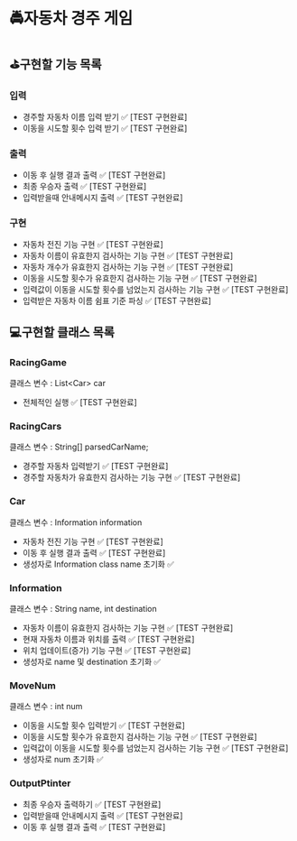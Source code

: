 # 🚔자동차 경주 게임

## ⛳구현할 기능 목록

### 입력
* 경주할 자동차 이름 입력 받기 ✅ [TEST 구현완료]
* 이동을 시도할 횟수 입력 받기 ✅ [TEST 구현완료]

### 출력
* 이동 후 실행 결과 출력 ✅ [TEST 구현완료]
* 최종 우승자 출력 ✅ [TEST 구현완료]
* 입력받을때 안내메시지 출력 ✅ [TEST 구현완료]
### 구현
* 자동차 전진 기능 구현 ✅ [TEST 구현완료]
* 자동차 이름이 유효한지 검사하는 기능 구현 ✅ [TEST 구현완료]
* 자동차 개수가 유효한지 검사하는 기능 구현 ✅ [TEST 구현완료]
* 이동을 시도할 횟수가 유효한지 검사하는 기능 구현 ✅ [TEST 구현완료]
* 입력값이 이동을 시도할 횟수를 넘었는지 검사하는 기능 구현 ✅ [TEST 구현완료]
* 입력받은 자동차 이름 쉼표 기준 파싱 ✅ [TEST 구현완료]

## 💻구현할 클래스 목록

### RacingGame
클래스 변수 : List<Car<Car>> car
* 전체적인 실행 ✅ [TEST 구현완료]

### RacingCars
클래스 변수 : String[] parsedCarName;
* 경주할 자동차 입력받기 ✅ [TEST 구현완료]
* 경주할 자동차가 유효한지 검사하는 기능 구현 ✅ [TEST 구현완료]

### Car
클래스 변수 : Information information
* 자동차 전진 기능 구현 ✅ [TEST 구현완료]
* 이동 후 실행 결과 출력 ✅ [TEST 구현완료]
* 생성자로 Information class name 초기화 ✅

### Information
클래스 변수 : String name, int destination
* 자동차 이름이 유효한지 검사하는 기능 구현 ✅ [TEST 구현완료]
* 현재 자동차 이름과 위치를 출력 ✅ [TEST 구현완료]
* 위치 업데이트(증가) 기능 구현 ✅ [TEST 구현완료]
* 생성자로 name 및 destination 초기화 ✅

### MoveNum
클래스 변수 : int num
* 이동을 시도할 횟수 입력받기 ✅ [TEST 구현완료]
* 이동을 시도할 횟수가 유효한지 검사하는 기능 구현 ✅ [TEST 구현완료]
* 입력값이 이동을 시도할 횟수를 넘었는지 검사하는 기능 구현 ✅ [TEST 구현완료]
* 생성자로 num 초기화 ✅

### OutputPtinter
* 최종 우승자 출력하기 ✅ [TEST 구현완료]
* 입력받을때 안내메시지 출력 ✅ [TEST 구현완료]
* 이동 후 실행 결과 출력 ✅ [TEST 구현완료]
